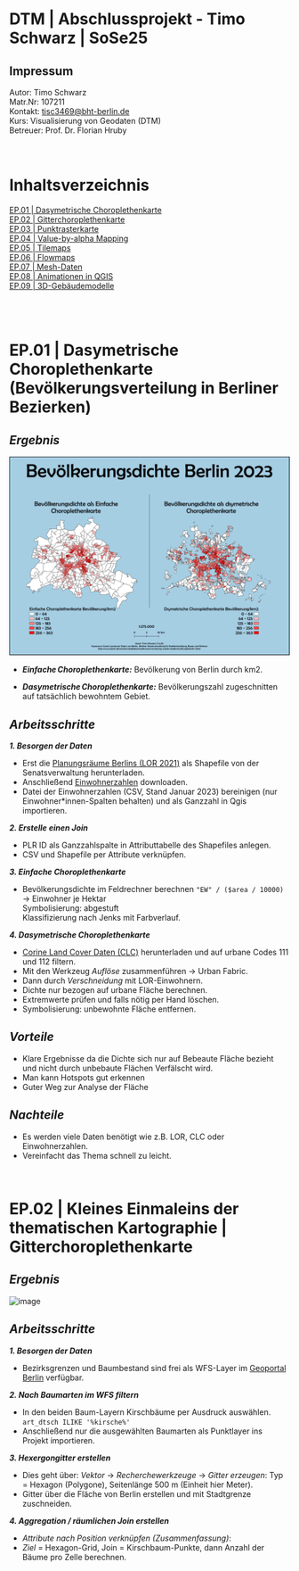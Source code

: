#  DTM | Abschlussprojekt - Timo Schwarz | SoSe25 
## Impressum

Autor:  Timo Schwarz\
Matr.Nr:  107211\
Kontakt:  tisc3469@bht-berlin.de\
Kurs:  Visualisierung von Geodaten (DTM)\
Betreuer:  Prof. Dr. Florian Hruby
<br><br><br>
# Inhaltsverzeichnis
[EP.01 | Dasymetrische Choroplethenkarte](#EP.1)<br>
[EP.02 | Gitterchoroplethenkarte](#EP.2)<br>
[EP.03 | Punktrasterkarte](#EP.3)<br>
[EP.04 | Value-by-alpha Mapping](#EP.4)<br>
[EP.05 | Tilemaps](#EP.5)<br>
[EP.06 | Flowmaps](#EP.6)<br>
[EP.07 | Mesh-Daten](#EP.7)<br>
[EP.08 | Animationen in QGIS](#EP.8)<br>
[EP.09 | 3D-Gebäudemodelle](#EP.9)<br>
<br><br>
<a id="EP.1"></a>
<br>
# EP.01 | Dasymetrische Choroplethenkarte (Bevölkerungsverteilung in Berliner Bezierken)  
## *Ergebnis*
![image](https://github.com/timsch-gif/Abschlussprojekt/blob/Abgaben/berlin_bev_Choroplethenkarte.png)

* ***Einfache Choroplethenkarte:*** Bevölkerung von Berlin durch km2.
  
* ***Dasymetrische Choroplethenkarte:*** Bevölkerungszahl zugeschnitten auf tatsächlich bewohntem Gebiet.

## *Arbeitsschritte*
***1. Besorgen der Daten***
* Erst die [Planungsräume Berlins (LOR 2021)](https://www.berlin.de/sen/sbw/stadtdaten/stadtwissen/sozialraumorientierte-planungsgrundlagen/lebensweltlich-orientierte-raeume/) als Shapefile von der Senatsverwaltung herunterladen.
* Anschließend [Einwohnerzahlen](https://www.berlin.de/sen/sbw/stadtdaten/stadtwissen/monitoring-soziale-stadtentwicklung/bericht-2021/tabellen/=) downloaden.
* Datei der Einwohnerzahlen (CSV, Stand Januar 2023) bereinigen (nur Einwohner*innen-Spalten behalten) und als Ganzzahl in Qgis importieren.
  
***2. Erstelle einen Join***
* PLR ID als Ganzzahlspalte in Attributtabelle des Shapefiles anlegen.
* CSV und Shapefile per Attribute verknüpfen.

***3. Einfache Choroplethenkarte***
* Bevölkerungsdichte im Feldrechner berechnen
`"EW" / ($area / 10000)` → Einwohner je Hektar \
Symbolisierung: abgestuft \
Klassifizierung nach Jenks mit Farbverlauf.

***4. Dasymetrische Choroplethenkarte***
* [Corine Land Cover Daten (CLC)](https://land.copernicus.eu/en/technical-library) herunterladen und auf urbane Codes 111 und 112 filtern.
* Mit den Werkzeug *Auflöse* zusammenführen → Urban Fabric.
* Dann durch *Verschneidung* mit LOR-Einwohnern.
* Dichte nur bezogen auf urbane Fläche berechnen.
* Extremwerte prüfen und falls nötig per Hand löschen.
* Symbolisierung: unbewohnte Fläche entfernen.

## *Vorteile*
* Klare Ergebnisse da die Dichte sich nur auf Bebeaute Fläche bezieht und nicht durch unbebaute Flächen Verfälscht wird.
* Man kann Hotspots gut erkennen
* Guter Weg zur Analyse der Fläche

## *Nachteile*
* Es werden viele Daten benötigt wie z.B. LOR, CLC oder Einwohnerzahlen.
* Vereinfacht das Thema schnell zu leicht.

<a id="EP.2"></a>
<br>
# EP.02 | Kleines Einmaleins der thematischen Kartographie | Gitterchoroplethenkarte
## *Ergebnis*
![image](https://github.com/timsch-gif/Abschlussprojekt/blob/Abgaben/Abgaben%20DTM%20SoSe25/Kirschb%C3%A4ume_Berlin_hex_500_layout_hochkant.png)

## *Arbeitsschritte*
***1. Besorgen der Daten***
* Bezirksgrenzen und Baumbestand sind frei als WFS-Layer im [Geoportal Berlin](https://fbinter.stadt-berlin.de/fb/index.jsp) verfügbar.

***2. Nach Baumarten im WFS filtern***
* In den beiden Baum-Layern Kirschbäume per Ausdruck auswählen.
`art_dtsch ILIKE '%kirsche%'`
* Anschließend nur die ausgewählten Baumarten als Punktlayer ins Projekt importieren.

***3. Hexergongitter erstellen***
* Dies geht über: *Vektor* → *Recherchewerkzeuge* → *Gitter erzeugen*: Typ = Hexagon (Polygone), Seitenlänge 500 m (Einheit hier Meter).
* Gitter über die Fläche von Berlin erstellen und mit Stadtgrenze zuschneiden.

***4. Aggregation / räumlichen Join erstellen***
* *Attribute nach Position verknüpfen (Zusammenfassung)*:
* *Ziel* = Hexagon-Grid, Join = Kirschbaum-Punkte, dann Anzahl der Bäume pro Zelle berechnen.
